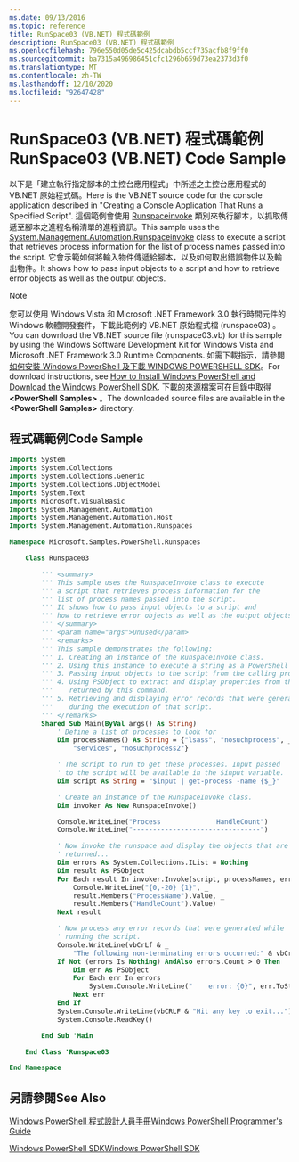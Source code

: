 ```yaml
---
ms.date: 09/13/2016
ms.topic: reference
title: RunSpace03 (VB.NET) 程式碼範例
description: RunSpace03 (VB.NET) 程式碼範例
ms.openlocfilehash: 796e550d05de5c425dcabdb5ccf735acfb8f9ff0
ms.sourcegitcommit: ba7315a496986451cfc1296b659d73ea2373d3f0
ms.translationtype: MT
ms.contentlocale: zh-TW
ms.lasthandoff: 12/10/2020
ms.locfileid: "92647428"
---
```

# <a name="runspace03-vbnet-code-sample"></a><span data-ttu-id="4440e-103">RunSpace03 (VB.NET) 程式碼範例</span><span class="sxs-lookup"><span data-stu-id="4440e-103">RunSpace03 (VB.NET) Code Sample</span></span>

<span data-ttu-id="4440e-104">以下是「建立執行指定腳本的主控台應用程式」中所述之主控台應用程式的 VB.NET 原始程式碼。</span><span class="sxs-lookup"><span data-stu-id="4440e-104">Here is the VB.NET source code for the console application described in "Creating a Console Application That Runs a Specified Script".</span></span> <span data-ttu-id="4440e-105">這個範例會使用 [Runspaceinvoke](/dotnet/api/System.Management.Automation.RunspaceInvoke) 類別來執行腳本，以抓取傳遞至腳本之進程名稱清單的進程資訊。</span><span class="sxs-lookup"><span data-stu-id="4440e-105">This sample uses the [System.Management.Automation.Runspaceinvoke](/dotnet/api/System.Management.Automation.RunspaceInvoke) class to execute a script that retrieves process information for the list of process names passed into the script.</span></span> <span data-ttu-id="4440e-106">它會示範如何將輸入物件傳遞給腳本，以及如何取出錯誤物件以及輸出物件。</span><span class="sxs-lookup"><span data-stu-id="4440e-106">It shows how to pass input objects to a script and how to retrieve error objects as well as the output objects.</span></span>

> [!NOTE]
> <span data-ttu-id="4440e-107">您可以使用 Windows Vista 和 Microsoft .NET Framework 3.0 執行時間元件的 Windows 軟體開發套件，下載此範例的 VB.NET 原始程式檔 (runspace03) 。</span><span class="sxs-lookup"><span data-stu-id="4440e-107">You can download the VB.NET source file (runspace03.vb) for this sample by using the Windows Software Development Kit for Windows Vista and Microsoft .NET Framework 3.0 Runtime Components.</span></span> <span data-ttu-id="4440e-108">如需下載指示，請參閱 [如何安裝 Windows PowerShell 及下載 WINDOWS POWERSHELL SDK](/powershell/scripting/developer/installing-the-windows-powershell-sdk)。</span><span class="sxs-lookup"><span data-stu-id="4440e-108">For download instructions, see [How to Install Windows PowerShell and Download the Windows PowerShell SDK](/powershell/scripting/developer/installing-the-windows-powershell-sdk).</span></span>
> <span data-ttu-id="4440e-109">下載的來源檔案可在目錄中取得 **\<PowerShell Samples>** 。</span><span class="sxs-lookup"><span data-stu-id="4440e-109">The downloaded source files are available in the **\<PowerShell Samples>** directory.</span></span>

## <a name="code-sample"></a><span data-ttu-id="4440e-110">程式碼範例</span><span class="sxs-lookup"><span data-stu-id="4440e-110">Code Sample</span></span>

```vb
Imports System
Imports System.Collections
Imports System.Collections.Generic
Imports System.Collections.ObjectModel
Imports System.Text
Imports Microsoft.VisualBasic
Imports System.Management.Automation
Imports System.Management.Automation.Host
Imports System.Management.Automation.Runspaces

Namespace Microsoft.Samples.PowerShell.Runspaces

    Class Runspace03

        ''' <summary>
        ''' This sample uses the RunspaceInvoke class to execute
        ''' a script that retrieves process information for the
        ''' list of process names passed into the script.
        ''' It shows how to pass input objects to a script and
        ''' how to retrieve error objects as well as the output objects.
        ''' </summary>
        ''' <param name="args">Unused</param>
        ''' <remarks>
        ''' This sample demonstrates the following:
        ''' 1. Creating an instance of the RunspaceInvoke class.
        ''' 2. Using this instance to execute a string as a PowerShell script.
        ''' 3. Passing input objects to the script from the calling program.
        ''' 4. Using PSObject to extract and display properties from the objects
        '''    returned by this command.
        ''' 5. Retrieving and displaying error records that were generated
        '''    during the execution of that script.
        ''' </remarks>
        Shared Sub Main(ByVal args() As String)
            ' Define a list of processes to look for
            Dim processNames() As String = {"lsass", "nosuchprocess", _
                "services", "nosuchprocess2"}

            ' The script to run to get these processes. Input passed
            ' to the script will be available in the $input variable.
            Dim script As String = "$input | get-process -name {$_}"

            ' Create an instance of the RunspaceInvoke class.
            Dim invoker As New RunspaceInvoke()

            Console.WriteLine("Process              HandleCount")
            Console.WriteLine("--------------------------------")

            ' Now invoke the runspace and display the objects that are
            ' returned...
            Dim errors As System.Collections.IList = Nothing
            Dim result As PSObject
            For Each result In invoker.Invoke(script, processNames, errors)
                Console.WriteLine("{0,-20} {1}", _
                result.Members("ProcessName").Value, _
                result.Members("HandleCount").Value)
            Next result

            ' Now process any error records that were generated while
            ' running the script.
            Console.WriteLine(vbCrLf & _
                "The following non-terminating errors occurred:" & vbCrLf)
            If Not (errors Is Nothing) AndAlso errors.Count > 0 Then
                Dim err As PSObject
                For Each err In errors
                    System.Console.WriteLine("    error: {0}", err.ToString())
                Next err
            End If
            System.Console.WriteLine(vbCRLF & "Hit any key to exit...")
            System.Console.ReadKey()

        End Sub 'Main

    End Class 'Runspace03

End Namespace
```

<!-- TODO!!!: [!code-csharp[Runspace03.vb](../../powershell-sdk-samples/SDK-2.0/vb/Runspace01/Runspace03.vb#L09-L83 "Runspace03.vb")] -->

## <a name="see-also"></a><span data-ttu-id="4440e-111">另請參閱</span><span class="sxs-lookup"><span data-stu-id="4440e-111">See Also</span></span>

[<span data-ttu-id="4440e-112">Windows PowerShell 程式設計人員手冊</span><span class="sxs-lookup"><span data-stu-id="4440e-112">Windows PowerShell Programmer's Guide</span></span>](./windows-powershell-programmer-s-guide.md)

[<span data-ttu-id="4440e-113">Windows PowerShell SDK</span><span class="sxs-lookup"><span data-stu-id="4440e-113">Windows PowerShell SDK</span></span>](../windows-powershell-reference.md)

